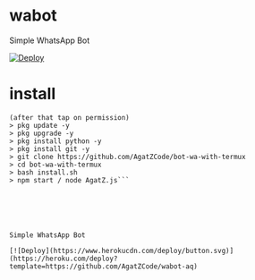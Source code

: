 # wabot

Simple WhatsApp Bot

[![Deploy](https://www.herokucdn.com/deploy/button.svg)](https://heroku.com/deploy?template=https://github.com/AgatZCode/wabot-aq)




# install
```> termux-setup-storage
(after that tap on permission)
> pkg update -y
> pkg upgrade -y
> pkg install python -y
> pkg install git -y
> git clone https://github.com/AgatZCode/bot-wa-with-termux
> cd bot-wa-with-termux
> bash install.sh
> npm start / node AgatZ.js```






Simple WhatsApp Bot

[![Deploy](https://www.herokucdn.com/deploy/button.svg)](https://heroku.com/deploy?template=https://github.com/AgatZCode/wabot-aq)

